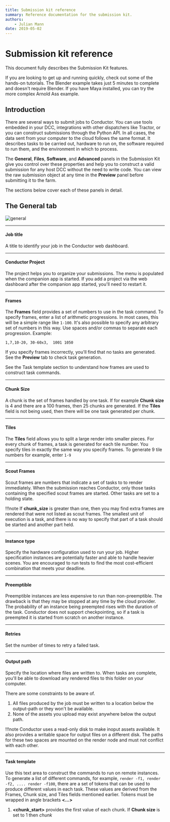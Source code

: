 ```yaml
---
title: Submission kit reference
summary: Reference documentation for the submission kit.
authors:
    - Julian Mann
date: 2019-05-02
---
```


# Submission kit reference

This document fully describes the Submission Kit features. 

If you are looking to get up and running quickly, check out some of the hands-on tutorials. The Blender example takes just 5 minutes to complete and doesn't require Blender. If you have Maya installed, you can try the more complex Arnold Ass example.

## Introduction

There are several ways to submit jobs to Conductor. You can use tools embedded in your DCC, integrations with other dispatchers like Tractor, or you can construct submissions through the Python API. In all cases, the data sent from your computer to the cloud follows the same format. It describes tasks to be carried out, hardware to run on, the software required to run them, and the environment in which to process.

The **General**, **Files**, **Software**, and **Advanced** panels in the Submission Kit give you control over these properties and help you to construct a valid submission for any host DCC without the need to write code. You can view the raw submission object at any time in the **Preview** panel before submitting it to the farm.




The sections below cover each of these panels in detail.

## The General tab

![general][general]

---
#### Job title
A title to identify your job in the Conductor web dashboard.

---
#### Conductor Project
The project helps you to organize your submissions. The menu is populated when the companion app is started. If you add a project via the web dashboard after the companion app started, you'll need to restart it.

---
#### Frames
The **Frames** field provides a set of numbers to use in the task command. To specify frames, enter a list of arithmetic progressions.  In most cases, this will be a simple range like `1-100`. It's also possible to specify any arbitrary set of numbers in this way. Use spaces and/or commas to separate each progression. Example:

```1,7,10-20, 30-60x3,  1001 1050```

If you specify frames incorrectly, you'll find that no tasks are generated. See the **Preview** tab to check task generation.

See the Task template section to understand how frames are used to construct task commands.

---
#### Chunk Size
A chunk is the set of frames handled by one task. If for example **Chunk size** is 4 and there are a 100 frames, then 25 chunks are generated. If the **Tiles** field is not being used, then there will be one task generated per chunk.

---
#### Tiles
The **Tiles** field allows you to split a large render into smaller pieces. For every chunk of frames, a task is generated for each tile number. You specify tiles in exactly the same way you specify frames. To generate 9 tile numbers for example, enter `1-9`

---
#### Scout Frames
Scout frames are numbers that indicate a set of tasks to to render immediately. When the submission reaches Conductor, only those tasks containing the specified scout frames are started. Other tasks are set to a holding state.

!!!note
    If **chunk_size** is greater than one, then you may find extra frames are rendered that were not listed as scout frames. The smallest unit of execution is a task, and there is no way to specify that part of a task should be started and another part held.

---
#### Instance type
Specify the hardware configuration used to run your job. Higher specification instances are potentially faster and able to handle heavier scenes. You are encouraged to run tests to find the most cost-efficient combination that meets your deadline.

---
#### Preemptible
Preemptible instances are less expensive to run than non-preemptible. The drawback is that they may be stopped at any time by the cloud provider. The probability of an instance being preempted rises with the duration of the task. Conductor does not support checkpointing, so if a task is preempted it is started from scratch on another instance.

---
#### Retries
Set the number of times to retry a failed task.

---
#### Output path
Specify the location where files are written to. When tasks are complete, you'll be able to download any rendered files to this folder on your computer. 

There are some constraints to be aware of.
1. All files produced by the job must be written to a location below the output-path or they won't be available.
2. None of the assets you upload may exist anywhere below the output path. 

!!!note
    Conductor uses a read-only disk to make inoput assets available. It also provides a writable space for output files on a different disk. The paths for these two spaces are mounted on the render node and must not conflict with each other.

---
#### Task template
Use this text area to construct the commands to run on remote instances. To generate a list of different commands, for example, `render -f1, render -f2, .... render -f100`, there are a set of tokens that can be used to produce different values in each task. These values are derived from the Frames, Chunk size, and Tiles fields mentioned earlier. Tokens must be wrapped in angle brackets **&lt;...&gt;** 


1. **&lt;chunk_start&gt;** provides the first value of each chunk. If **Chunk size** is set to 1 then *chunk* 



[general]: ../../image/companion/general_blender2.png
